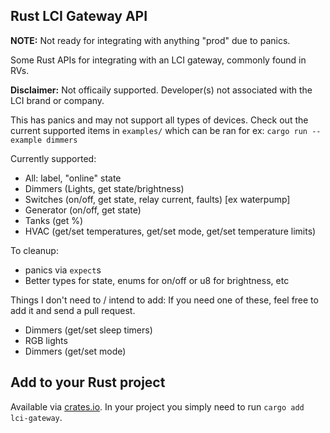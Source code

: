 ## Rust LCI Gateway API

**NOTE:** Not ready for integrating with anything "prod" due to panics.

Some Rust APIs for integrating with an LCI gateway, commonly found in RVs.

**Disclaimer:** Not officaily supported. Developer(s) not associated with the LCI brand or company.

This has panics and may not support all types of devices. Check out the current supported items in `examples/` which can be ran for ex: `cargo run --example dimmers`

Currently supported:
* All: label, "online" state
* Dimmers (Lights, get state/brightness)
* Switches (on/off, get state, relay current, faults) [ex waterpump]
* Generator (on/off, get state)
* Tanks (get %)
* HVAC (get/set temperatures, get/set mode, get/set temperature limits)

To cleanup:
* panics via `expect`s
* Better types for state, enums for on/off or u8 for brightness, etc

Things I don't need to / intend to add:
If you need one of these, feel free to add it and send a pull request.
* Dimmers (get/set sleep timers)
* RGB lights
* Dimmers (get/set mode)

## Add to your Rust project

Available via [crates.io](https://crates.io/crates/lci-gateway).
In your project you simply need to run `cargo add lci-gateway`.
